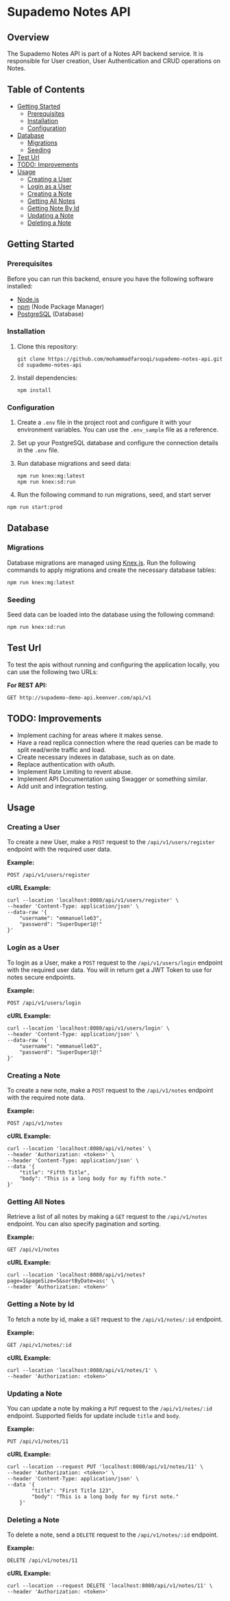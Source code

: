 # Supademo Notes API

## Overview

The Supademo Notes API is part of a Notes API backend service. It is responsible for User creation, User Authentication and CRUD operations on Notes.

## Table of Contents

- [Getting Started](#getting-started)
  - [Prerequisites](#prerequisites)
  - [Installation](#installation)
  - [Configuration](#configuration)
- [Database](#database)
  - [Migrations](#migrations)
  - [Seeding](#seeding)
- [Test Url](#test-url)
- [TODO: Improvements](#todo-improvements)
- [Usage](#usage)
  - [Creating a User](#creating-a-user)
  - [Login as a User](#login-as-a-user)
  - [Creating a Note](#creating-a-note)
  - [Getting All Notes](#getting-all-notes)
  - [Getting Note By Id](#getting-note-by-id)
  - [Updating a Note](#updating-a-note)
  - [Deleting a Note](#deleting-a-note)

## Getting Started

### Prerequisites

Before you can run this backend, ensure you have the following software installed:

- [Node.js](https://nodejs.org/)
- [npm](https://www.npmjs.com/) (Node Package Manager)
- [PostgreSQL](https://www.postgresql.org/) (Database)

### Installation

1. Clone this repository:

   ```shell
   git clone https://github.com/mohammadfarooqi/supademo-notes-api.git
   cd supademo-notes-api
   ```

2. Install dependencies:

   ```shell
   npm install
   ```

### Configuration

1. Create a `.env` file in the project root and configure it with your environment variables. You can use the `.env_sample` file as a reference.

2. Set up your PostgreSQL database and configure the connection details in the `.env` file.

3. Run database migrations and seed data:

   ```shell
   npm run knex:mg:latest
   npm run knex:sd:run
   ```

4. Run the following command to run migrations, seed, and start server

```shell
npm run start:prod
```

## Database

### Migrations

Database migrations are managed using [Knex.js](http://knexjs.org/). Run the following commands to apply migrations and create the necessary database tables:

```shell
npm run knex:mg:latest
```

### Seeding

Seed data can be loaded into the database using the following command:

```shell
npm run knex:sd:run
```

## Test Url

To test the apis without running and configuring the application locally, you can use the following two URLs:

**For REST API:**

```http
GET http://supademo-demo-api.keenver.com/api/v1
```

## TODO: Improvements

- Implement caching for areas where it makes sense.
- Have a read replica connection where the read queries can be made to split read/write traffic and load.
- Create necessary indexes in database, such as on date.
- Replace authentication with oAuth.
- Implement Rate Limiting to revent abuse.
- Implement API Documentation using Swagger or something similar.
- Add unit and integration testing.

## Usage

### Creating a User

To create a new User, make a `POST` request to the `/api/v1/users/register` endpoint with the required user data.

**Example:**

```http
POST /api/v1/users/register
```

**cURL Example:**

```shell
curl --location 'localhost:8080/api/v1/users/register' \
--header 'Content-Type: application/json' \
--data-raw '{
    "username": "emmanuelle63",
    "password": "SuperDuper1@!"
}'
```

### Login as a User

To login as a User, make a `POST` request to the `/api/v1/users/login` endpoint with the required user data. You will in return get a JWT Token to use for notes secure endpoints.

**Example:**

```http
POST /api/v1/users/login
```

**cURL Example:**

```shell
curl --location 'localhost:8080/api/v1/users/login' \
--header 'Content-Type: application/json' \
--data-raw '{
    "username": "emmanuelle63",
    "password": "SuperDuper1@!"
}'
```

### Creating a Note

To create a new note, make a `POST` request to the `/api/v1/notes` endpoint with the required note data.

**Example:**

```http
POST /api/v1/notes
```

**cURL Example:**

```shell
curl --location 'localhost:8080/api/v1/notes' \
--header 'Authorization: <token>' \
--header 'Content-Type: application/json' \
--data '{
    "title": "Fifth Title",
    "body": "This is a long body for my fifth note."
}'
```

### Getting All Notes

Retrieve a list of all notes by making a `GET` request to the `/api/v1/notes` endpoint. You can also specify pagination and sorting.

**Example:**

```http
GET /api/v1/notes
```

**cURL Example:**

```shell
curl --location 'localhost:8080/api/v1/notes?page=1&pageSize=5&sortByDate=asc' \
--header 'Authorization: <token>'
```

### Getting a Note by Id

To fetch a note by id, make a `GET` request to the `/api/v1/notes/:id` endpoint.

**Example:**

```http
GET /api/v1/notes/:id
```

**cURL Example:**

```shell
curl --location 'localhost:8080/api/v1/notes/1' \
--header 'Authorization: <token>'
```

### Updating a Note

You can update a note by making a `PUT` request to the `/api/v1/notes/:id` endpoint. Supported fields for update include `title` and `body`.

**Example:**

```http
PUT /api/v1/notes/11
```

**cURL Example:**

```shell
curl --location --request PUT 'localhost:8080/api/v1/notes/11' \
--header 'Authorization: <token>' \
--header 'Content-Type: application/json' \
--data '{
        "title": "First Title 123",
        "body": "This is a long body for my first note."
    }'
```

### Deleting a Note

To delete a note, send a `DELETE` request to the `/api/v1/notes/:id` endpoint.

**Example:**

```http
DELETE /api/v1/notes/11
```

**cURL Example:**

```shell
curl --location --request DELETE 'localhost:8080/api/v1/notes/11' \
--header 'Authorization: <token>'
```
